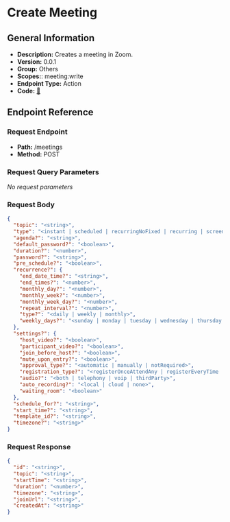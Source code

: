 # Create Meeting

## General Information

- **Description:** Creates a meeting in Zoom.
- **Version:** 0.0.1
- **Group:** Others
- **Scopes:**: meeting:write
- **Endpoint Type:** Action
- **Code:** [🔗](https://github.com/NangoHQ/integration-templates/tree/main/integrations/zoom/actions/create-meeting.ts)

## Endpoint Reference

### Request Endpoint

- **Path:** /meetings
- **Method:** POST

### Request Query Parameters

_No request parameters_

### Request Body

```json
{
  "topic": "<string>",
  "type": "<instant | scheduled | recurringNoFixed | recurring | screenShareOnly>",
  "agenda?": "<string>",
  "default_password?": "<boolean>",
  "duration?": "<number>",
  "password?": "<string>",
  "pre_schedule?": "<boolean>",
  "recurrence?": {
    "end_date_time?": "<string>",
    "end_times?": "<number>",
    "monthly_day?": "<number>",
    "monthly_week?": "<number>",
    "monthly_week_day?": "<number>",
    "repeat_interval?": "<number>",
    "type?": "<daily | weekly | monthly>",
    "weekly_days?": "<sunday | monday | tuesday | wednesday | thursday | friday | saturday>"
  },
  "settings?": {
    "host_video?": "<boolean>",
    "participant_video?": "<boolean>",
    "join_before_host?": "<boolean>",
    "mute_upon_entry?": "<boolean>",
    "approval_type?": "<automatic | manually | notRequired>",
    "registration_type?": "<registerOnceAttendAny | registerEveryTime | registerOnceSelectOccurrences>",
    "audio?": "<both | telephony | voip | thirdParty>",
    "auto_recording?": "<local | cloud | none>",
    "waiting_room": "<boolean>"
  },
  "schedule_for?": "<string>",
  "start_time?": "<string>",
  "template_id?": "<string>",
  "timezone?": "<string>"
}
```

### Request Response

```json
{
  "id": "<string>",
  "topic": "<string>",
  "startTime": "<string>",
  "duration": "<number>",
  "timezone": "<string>",
  "joinUrl": "<string>",
  "createdAt": "<string>"
}
```
